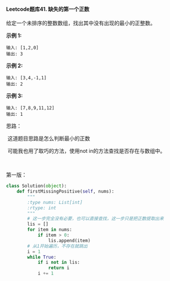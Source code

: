 #### Leetcode题库41. 缺失的第一个正数

给定一个未排序的整数数组，找出其中没有出现的最小的正整数。

**示例 1:**

```
输入: [1,2,0]
输出: 3
```

**示例 2:**

```
输入: [3,4,-1,1]
输出: 2
```

**示例 3:**

```
输入: [7,8,9,11,12]
输出: 1
```

思路：

​	这道题目思路是怎么判断最小的正数

​	可能我也用了取巧的方法，使用not in的方法查找是否存在与数组中。

​	

第一版：

```python
class Solution(object):
    def firstMissingPositive(self, nums):
        """
        :type nums: List[int]
        :rtype: int
        """
        # 这一步完全没有必要，也可以直接查找，这一步只是把正数提取出来
        lis = []
        for item in nums:
            if item > 0:
                lis.append(item)
        # 从1开始遍历，不存在就跳出
        i = 1
        while True:
            if i not in lis:
                return i
            i += 1
        
```



